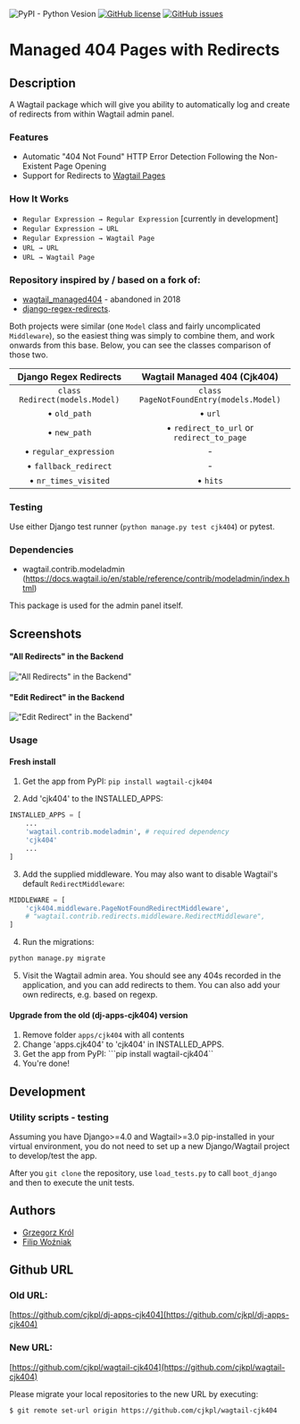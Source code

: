 ![PyPI - Python Vesion](https://img.shields.io/pypi/pyversions/wagtail-cjk404)
[![GitHub license](https://img.shields.io/github/license/cjkpl/wagtail-cjk404)](https://github.com/cjkpl/wagtail-cjk404/blob/main/LICENSE)
[![GitHub issues](https://img.shields.io/github/issues/cjkpl/wagtail-cjk404)](https://github.com/cjkpl/wagtail-cjk404/issues) 


# Managed 404 Pages with Redirects

## Description

A Wagtail package which will give you ability to automatically log and create of redirects from within Wagtail admin panel. 


### Features

- Automatic "404 Not Found" HTTP Error Detection Following the Non-Existent Page Opening 
- Support for Redirects to [Wagtail Pages](https://docs.wagtail.io/en/stable/reference/pages/index.html)

### How It Works  

- `Regular Expression → Regular Expression` [currently in development]
- `Regular Expression → URL`
- `Regular Expression → Wagtail Page`
- `URL → URL`
- `URL → Wagtail Page`

### Repository inspired by / based on a fork of:
- [wagtail_managed404](https://wagtail-managed404.readthedocs.io/) - abandoned in 2018
- [django-regex-redirects](https://github.com/maykinmedia/django-regex-redirects).

Both projects were similar (one `Model` class and fairly uncomplicated `Middleware`), so the easiest thing was simply to combine them, and work onwards from this base. 
Below, you can see the classes comparison of those two.

| **Django Regex Redirects**      | **Wagtail Managed 404 (Cjk404)** |
|:---------------------------:|:----------------------------:|
| `class Redirect(models.Model)`                    | `class PageNotFoundEntry(models.Model)`                |
| • `old_path`                    | • `url`                     |
| • `new_path`             | • `redirect_to_url` or `redirect_to_page`                   |
| • `regular_expression`               | -                     |
| • `fallback_redirect`              | -                     |
| • `nr_times_visited`           | • `hits`                     |

### Testing ###
Use either Django test runner (`python manage.py test cjk404`) or pytest.

### Dependencies
- wagtail.contrib.modeladmin (https://docs.wagtail.io/en/stable/reference/contrib/modeladmin/index.html)

This package is used for the admin panel itself.

## Screenshots

#### "All Redirects" in the Backend
!["All Redirects" in the Backend"](https://user-images.githubusercontent.com/34211633/236237989-3c396246-53ee-4d57-91cf-31b9333fb47a.png)


#### "Edit Redirect" in the Backend 
!["Edit Redirect" in the Backend"](https://user-images.githubusercontent.com/34211633/236238437-33c856ca-592b-4235-9d15-5c1953d0ade3.png)


### Usage

#### Fresh install

1. Get the app from PyPI:
```pip install wagtail-cjk404```


2. Add 'cjk404' to the INSTALLED_APPS:

```python
INSTALLED_APPS = [
    ...
    'wagtail.contrib.modeladmin', # required dependency
    'cjk404'
    ...
]
```

3. Add the supplied middleware. You may also want to disable Wagtail's default ```RedirectMiddleware```:

```python
MIDDLEWARE = [
    'cjk404.middleware.PageNotFoundRedirectMiddleware',
    # "wagtail.contrib.redirects.middleware.RedirectMiddleware",
]
```

4. Run the migrations:
```python
python manage.py migrate
```

5. Visit the Wagtail admin area. You should see any 404s recorded in the application, and you can add redirects to them. You can also add your own redirects, e.g. based on regexp.

#### Upgrade from the old (dj-apps-cjk404) version

1. Remove folder ```apps/cjk404``` with all contents
2. Change 'apps.cjk404' to 'cjk404' in INSTALLED_APPS.
3. Get the app from PyPI: ```pip install wagtail-cjk404``
4. You're done!

## Development

### Utility scripts - testing
Assuming you have Django>=4.0 and Wagtail>=3.0 pip-installed in your virtual environment, you do not need to set up a new Django/Wagtail project to develop/test the app.

After you ```git clone``` the repository, use ```load_tests.py``` to call ```boot_django``` and then to execute the unit tests.

## Authors

- [Grzegorz Król](https://github.com/cjkpl)
- [Filip Woźniak](https://github.com/FilipWozniak)

## Github URL

### Old URL:
[https://github.com/cjkpl/dj-apps-cjk404](https://github.com/cjkpl/dj-apps-cjk404)

### New URL:
[https://github.com/cjkpl/wagtail-cjk404](https://github.com/cjkpl/wagtail-cjk404)

Please migrate your local repositories to the new URL by executing:
```
$ git remote set-url origin https://github.com/cjkpl/wagtail-cjk404
```